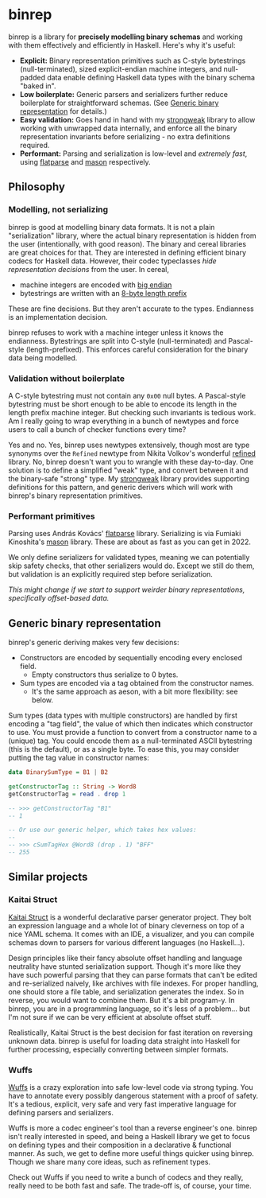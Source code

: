 [gh-strongweak]: https://github.com/raehik/strongweak
[gh-flatparse]:  https://github.com/AndrasKovacs/flatparse
[gh-mason]:      https://github.com/fumieval/mason
[gh-refined]:    https://github.com/nikita-volkov/refined

# binrep
binrep is a library for **precisely modelling binary schemas** and working with
them effectively and efficiently in Haskell. Here's why it's useful:

  * **Explicit:** Binary representation primitives such as C-style bytestrings
    (null-terminated), sized explicit-endian machine integers, and null-padded
    data enable defining Haskell data types with the binary schema "baked in".
  * **Low boilerplate:** Generic parsers and serializers further reduce boilerplate for
    straightforward schemas. (See [Generic binary
    representation](#generic-binary-representation) for details.)
  * **Easy validation:** Goes hand in hand with my [strongweak][gh-strongweak]
    library to allow working with unwrapped data internally, and enforce all the
    binary representation invariants before serializing - no extra definitions
    required.
  * **Performant:** Parsing and serialization is low-level and *extremely fast*,
    using [flatparse][gh-flatparse] and [mason][gh-mason] respectively.

## Philosophy
### Modelling, not serializing
binrep is good at modelling binary data formats. It is not a plain
"serialization" library, where the actual binary representation is hidden from
the user (intentionally, with good reason). The binary and cereal libraries are
great choices for that. They are interested in defining efficient binary codecs
for Haskell data. However, their codec typeclasses *hide representation
decisions* from the user. In cereal,

  * machine integers are encoded with
    [big endian](https://hackage.haskell.org/package/cereal-0.5.8.2/docs/src/Data.Serialize.html#line-182)
  * bytestrings are written with an
    [8-byte length prefix](https://hackage.haskell.org/package/cereal-0.5.8.2/docs/src/Data.Serialize.html#line-498)

These are fine decisions. But they aren't accurate to the types. Endianness is
an implementation decision.

binrep refuses to work with a machine integer unless it knows the endianness.
Bytestrings are split into C-style (null-terminated) and Pascal-style
(length-prefixed). This enforces careful consideration for the binary data being
modelled.

### Validation without boilerplate
A C-style bytestring must not contain any `0x00` null bytes. A Pascal-style
bytestring must be short enough to be able to encode its length in the length
prefix machine integer. But checking such invariants is tedious work. Am I
really going to wrap everything in a bunch of newtypes and force users to call a
bunch of checker functions every time?

Yes and no. Yes, binrep uses newtypes extensively, though most are type synonyms
over the `Refined` newtype from Nikita Volkov's wonderful [refined][gh-refined]
library. No, binrep doesn't want you to wrangle with these day-to-day. One
solution is to define a simplified "weak" type, and convert between it and the
binary-safe "strong" type. My [strongweak][gh-strongweak] library provides
supporting definitions for this pattern, and generic derivers which will work
with binrep's binary representation primitives.

### Performant primitives
Parsing uses András Kovács' [flatparse][gh-flatparse] library. Serializing is
via Fumiaki Kinoshita's [mason][gh-mason] library. These are about as fast as
you can get in 2022.

We only define serializers for validated types, meaning we can potentially skip
safety checks, that other serializers would do. Except we still do them, but
validation is an explicitly required step before serialization.

*This might change if we start to support weirder binary representations,
specifically offset-based data.*

## Generic binary representation
binrep's generic deriving makes very few decisions:

  * Constructors are encoded by sequentially encoding every enclosed field.
    * Empty constructors thus serialize to 0 bytes.
  * Sum types are encoded via a tag obtained from the constructor names.
    * It's the same approach as aeson, with a bit more flexibility: see below.

Sum types (data types with multiple constructors) are handled by first encoding
a "tag field", the value of which then indicates which constructor to use. You
must provide a function to convert from a constructor name to a (unique) tag.
You could encode them as a null-terminated ASCII bytestring (this is the
default), or as a single byte. To ease this, you may consider putting the tag
value in constructor names:

```haskell
data BinarySumType = B1 | B2

getConstructorTag :: String -> Word8
getConstructorTag = read . drop 1

-- >>> getConstructorTag "B1"
-- 1

-- Or use our generic helper, which takes hex values:
--
-- >>> cSumTagHex @Word8 (drop . 1) "BFF"
-- 255
```

## Similar projects
### Kaitai Struct
[Kaitai Struct](https://kaitai.io/) is a wonderful declarative parser generator
project. They bolt an expression language and a whole lot of binary cleverness
on top of a nice YAML schema. It comes with an IDE, a visualizer, and you can
compile schemas down to parsers for various different languages (no Haskell...).

Design principles like their fancy absolute offset handling and language
neutrality have stunted serialization support. Though it's more like they have
such powerful parsing that they can parse formats that can't be edited and
re-serialized naively, like archives with file indexes. For proper handling, one
should store a file table, and serialization generates the index. So in reverse,
you would want to combine them. But it's a bit program-y. In binrep, you are in
a programming language, so it's less of a problem... but I'm not sure if we can
be very efficient at absolute offset stuff.

Realistically, Kaitai Struct is the best decision for fast iteration on
reversing unknown data. binrep is useful for loading data straight into Haskell
for further processing, especially converting between simpler formats.

### Wuffs
[Wuffs](https://github.com/google/wuffs) is a crazy exploration into safe
low-level code via strong typing. You have to annotate every possibly dangerous
statement with a proof of safety. It's a tedious, explicit, very safe and very
fast imperative language for defining parsers and serializers.

Wuffs is more a codec engineer's tool than a reverse engineer's one. binrep
isn't really interested in speed, and being a Haskell library we get to focus on
defining types and their composition in a declarative & functional manner. As
such, we get to define more useful things quicker using binrep. Though we share
many core ideas, such as refinement types.

Check out Wuffs if you need to write a bunch of codecs and they really, really
need to be both fast and safe. The trade-off is, of course, your time.
